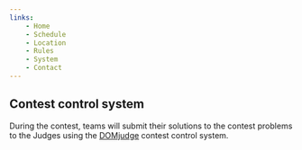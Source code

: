 ```yaml
---
links:
    - Home
    - Schedule
    - Location
    - Rules
    - System
    - Contact
---
```


## Contest control system

During the contest, teams will submit their solutions to the contest problems to the Judges using the [DOMjudge](https://www.domjudge.org/) contest control system.
